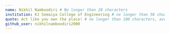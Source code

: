 ```yaml
---
name: Nikhil Namboodiri # No longer than 28 characters
institution: KJ Somaiya College of Engineering # no longer than 58 characters
quote: Act like you own the place! # no longer than 100 characters, avoid using quotes(") to guarantee the format remains the same.
github_user: nikhilnamboodiri2000
---
```

